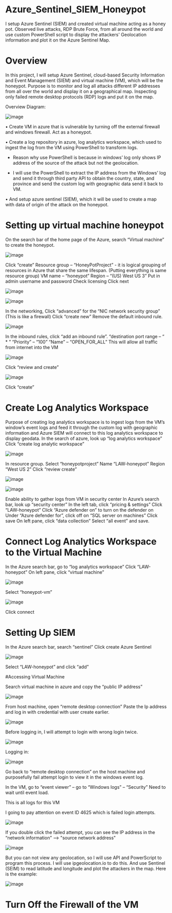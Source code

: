 # Azure_Sentinel_SIEM_Honeypot
I setup Azure Sentinel (SIEM) and created virtual machine acting as a honey pot. Observed live attacks, RDP Brute Force, from all around the world and use custom PowerShell script to display the attackers' Geolocation information and plot it on the Azure Sentinel Map.

# Overview

In this project, I will setup Azure Sentinel, cloud-based Security Information and Event Management (SIEM) and virtual machine (VM), which will be the honeypot. Purpose is to monitor and log all attacks different IP addresses from all over the world and display it on a geographical map.
Inspecting only failed remote desktop protocols (RDP) logs and put it on the map.

Overview Diagram:

![image](https://github.com/jkim9367/Azure_Sentinel_SIEM_Honeypot/assets/121040101/af80211a-994e-4129-b4e4-72a7d30c388d)

•	Create VM in azure that is vulnerable by turning off the external firewall and windows firewall. Act as a honeypot.

•	Create a log repository in azure, log analytics workspace, which used to ingest the log from the VM using PowerShell to transform logs.

  * Reason why use PowerShell is because in windows’ log only shows IP address of the source of the attack but not the geolocation.
  
  * I will use the PowerShell to extract the IP address from the Windows’ log and send it through third party API to obtain the country, state, and province and send the custom log with geographic data send it back to VM.
  
•	And setup azure sentinel (SIEM), which it will be used to create a map with data of origin of the attack on the honeypot.


# Setting up virtual machine honeypot

On the search bar of the home page of the Azure, search “Virtual machine” to create the honeypot.


![image](https://github.com/jkim9367/Azure_Sentinel_SIEM_Honeypot/assets/121040101/902fbc04-80e5-488d-854b-44229e361471)


Click “create”
Resource group – “HoneyPotProject” - it is logical grouping of resources in Azure that share the same lifespan. (Putting everything is same resource group)
VM name – “honeypot”
Region – “(US) West US 3”
Put in admin username and password
Check licensing
Click next


![image](https://github.com/jkim9367/Azure_Sentinel_SIEM_Honeypot/assets/121040101/8f5d8854-952d-4ab7-9c71-bf84ce4f3391)


![image](https://github.com/jkim9367/Azure_Sentinel_SIEM_Honeypot/assets/121040101/4015835d-adde-45d7-a587-c8bf8fd9b499)


In the networking,
Click “advanced” for the “NIC network security group”  (This is like a firewall) 
Click “create new” 
Remove the default inbound rule.


![image](https://github.com/jkim9367/Azure_Sentinel_SIEM_Honeypot/assets/121040101/5dbad210-34ce-4adc-8db3-10769ff9e44e)


In the inbound rules, click “add an inbound rule”.
“destination port range – “ * ” 
“Priority” – “100”
“Name” – “OPEN_FOR_ALL”
This will allow all traffic from internet into the VM 


![image](https://github.com/jkim9367/Azure_Sentinel_SIEM_Honeypot/assets/121040101/24e54648-3a3a-4a28-9c90-b19ddc8fbe2e)


Click “review and create”


![image](https://github.com/jkim9367/Azure_Sentinel_SIEM_Honeypot/assets/121040101/b7a796d9-59d5-4056-897a-3e9f51804748)


Click “create”


# Create Log Analytics Workspace

Purpose of creating log analytics workspace is to ingest logs from the VM’s window’s event logs and feed it through the custom log with geographic information and Azure SIEM will connect to this log analytics workspace to display geodata.
In the search of azure, look up “log analytics workspace”
Click “create log analytic workspace”


![image](https://github.com/jkim9367/Azure_Sentinel_SIEM_Honeypot/assets/121040101/7921f554-3200-49fa-b3f6-8044f6758148)


In resource group. Select “honeypotproject”
Name “LAW-honeypot”
Region “West US 2”
Click “review create”


![image](https://github.com/jkim9367/Azure_Sentinel_SIEM_Honeypot/assets/121040101/25579fc1-f337-4061-bf37-a1539ce45114)

![image](https://github.com/jkim9367/Azure_Sentinel_SIEM_Honeypot/assets/121040101/bcfd2b0d-23b0-481b-bc83-e260dccb4f35)


Enable ability to gather logs from VM in security center
In Azure’s search bar, look up “security center” 
In the left tab, click “pricing & settings” 
Click “LAW-honeypot”
Click “Azure defender on” to turn on the defender on
Under “Azure defender for”, click off on “SQL server on machines”
Click save
On left pane, click “data collection”
 Select “all event” and save.


# Connect Log Analytics Workspace to the Virtual Machine

In the Azure search bar, go to “log analytics workspace”
Click “LAW-honeypot”
On left pane, click “virtual machine”


![image](https://github.com/jkim9367/Azure_Sentinel_SIEM_Honeypot/assets/121040101/ddf2cbb3-68f6-4ff5-9ab7-0d701ca02833)


Select “honeypot-vm”


![image](https://github.com/jkim9367/Azure_Sentinel_SIEM_Honeypot/assets/121040101/a0a01cd5-0211-4cdd-bcd5-00fcf8f53df3)


Click connect


# Setting Up SIEM

In the Azure search bar, search “sentinel”
Click create Azure Sentinel 


![image](https://github.com/jkim9367/Azure_Sentinel_SIEM_Honeypot/assets/121040101/06f01114-14f9-443c-a601-1f2c9d6ffc44)


Select “LAW-honeypot” and click “add”


#Accessing Virtual Machine

Search virtual machine in azure and copy the “public IP address”


![image](https://github.com/jkim9367/Azure_Sentinel_SIEM_Honeypot/assets/121040101/466a3a89-e65b-46c4-963b-8cf9d4f21628)


From host machine, open “remote desktop connection”
Paste the Ip address and log in with credential with user create earlier.


![image](https://github.com/jkim9367/Azure_Sentinel_SIEM_Honeypot/assets/121040101/182aa2cd-d7f3-49ea-ac37-a221da1826fd)


Before logging in, I will attempt to login with wrong login twice.


![image](https://github.com/jkim9367/Azure_Sentinel_SIEM_Honeypot/assets/121040101/17b75cf6-f087-48ee-ae4f-2fa2259c15ed)


Logging in:


![image](https://github.com/jkim9367/Azure_Sentinel_SIEM_Honeypot/assets/121040101/7c4f823b-4a1e-4839-ba93-bf662122b9d9)


Go back to “remote desktop connection” on the host machine and purposefully fail attempt login to view it in the windows event log.

In the VM, go to “event viewer” – go to “Windows logs” – “Security”
Need to wait until event load.

This is all logs for this VM

I going to pay attention on event ID 4625 which is failed login attempts.


![image](https://github.com/jkim9367/Azure_Sentinel_SIEM_Honeypot/assets/121040101/a7def601-cdd7-4745-9f46-c14e5391afa5)


If you double click the failed attempt, you can see the IP address in the “network information” –> "source network address"


![image](https://github.com/jkim9367/Azure_Sentinel_SIEM_Honeypot/assets/121040101/48d95c17-26ef-49fb-8dbb-ae50c591fc90)


But you can not view any geolocation, so I will use API and PowerScript to program this process.
I will use ipgeolocation.io to do this.
And use Sentinel (SEIM) to read latitude and longitude and plot the attackers in the map.
Here is the example:


![image](https://github.com/jkim9367/Azure_Sentinel_SIEM_Honeypot/assets/121040101/f4c01b7d-ca84-46dc-ab50-41cca5af8b64)


# Turn Off the Firewall of the VM

